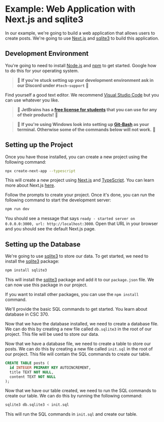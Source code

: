 # Example: Web Application with Next.js and sqlite3

In our example, we're going to build a web application that allows users to create posts. We're going to use [Next.js](https://nextjs.org/) and [sqlite3](https://www.sqlite.org/index.html) to build this application.

## Development Environment

You're going to need to install [Node.js](https://nodejs.org/en/) and [npm](https://www.npmjs.com/) to get started. Google how to do this for your operating system.

> 🚨 **If you're stuck setting up your development environment ask in our Discord under `#tech-support`** 🚨

Find yourself a good text editor. We recommend [Visual Studio Code](https://code.visualstudio.com/) but you can use whatever you like.

> 🎉 **JetBrains has a [free license for students](https://www.jetbrains.com/community/education/#students) that you can use for any of their products!** 🧠

> 🚨 **If you're using Windows look into setting up [Git-Bash](https://gitforwindows.org/) as your terminal. Otherwise some of the commands below will not work.** 🚨

## Setting up the Project

Once you have those installed, you can create a new project using the following command:

```bash
npx create-next-app --typescript
```

This will create a new project using [Next.js](https://nextjs.org/) and [TypeScript](https://www.typescriptlang.org/). You can learn more about Next.js [here](https://nextjs.org/learn/basics/create-nextjs-app).

Follow the prompts to create your project. Once it's done, you can run the following command to start the development server:

```bash
npm run dev
```

You should see a message that says `ready - started server on 0.0.0.0:3000, url: http://localhost:3000`. Open that URL in your browser and you should see the default Next.js page.

## Setting up the Database

We're going to use [sqlite3](https://www.sqlite.org/index.html) to store our data. To get started, we need to install the [sqlite3](https://www.sqlite.org/index.html) package:

```bash
npm install sqlite3
```

This will install the [sqlite3](https://www.sqlite.org/index.html) package and add it to our `package.json` file. We can now use this package in our project.

If you want to install other packages, you can use the `npm install` command.

We'll provide the basic SQL commands to get started. You learn about database in CSC 370.

Now that we have the database installed, we need to create a database file. We can do this by creating a new file called `db.sqlite3` in the root of our project. This file will be used to store our data.

Now that we have a database file, we need to create a table to store our posts. We can do this by creating a new file called `init.sql` in the root of our project. This file will contain the SQL commands to create our table.

```sql
CREATE TABLE posts (
  id INTEGER PRIMARY KEY AUTOINCREMENT,
  title TEXT NOT NULL,
  content TEXT NOT NULL
);
```

Now that we have our table created, we need to run the SQL commands to create our table. We can do this by running the following command:

```bash
sqlite3 db.sqlite3 < init.sql
```

This will run the SQL commands in `init.sql` and create our table.
